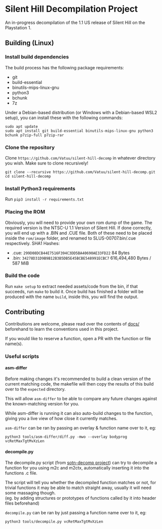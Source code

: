 # Silent Hill Decompilation Project

An in-progress decompilation of the 1.1 US release of Silent Hill on the Playstation 1.

## Building (Linux)

### Install build dependencies
The build process has the following package requirements:
- git
- build-essential
- binutils-mips-linux-gnu
- python3
- bchunk
- 7z

Under a Debian-based distribution (or Windows with a Debian-based WSL2 setup), you can install these with the following commands:
```
sudo apt update
sudo apt install git build-essential binutils-mips-linux-gnu python3 bchunk p7zip-full p7zip-rar
```

### Clone the repository
Clone `https://github.com/Vatuu/silent-hill-decomp` in whatever directory you wish. Make sure to clone recursively!
```
git clone --recursive https://github.com/Vatuu/silent-hill-decomp.git
cd silent-hill-decomp
```

### Install Python3 requirements
Run `pip3 install -r requirements.txt`

### Placing the ROM
Obviously, you will need to provide your own rom dump of the game. The required version is the NTSC-U 1.1 Version of Silent Hill.
If done correctly, you will end up with a .BIN and .CUE file. Both of these need to be placed inside the `rom/image` folder, and renamed to SLUS-00707.bin/.cue respectively.
SHA1 Hashes:
- .cue: `299D08DCB44E7516F394C3DD5BA40690AE33FD22` 84 Bytes
- .bin: `34278D31D9B9B12B3B5DB5E45BCBE548991ECBC7` 616,494,480 Bytes / 587 MiB

### Build the code
Run `make setup` to extract needed assets/code from the bin, if that succeeds, run `make` to build it.
Once build has finished a folder will be produced with the name `build`, inside this, you will find the output.

## Contributing
Contributions are welcome, please read over the contents of [docs/](docs/) beforehand to learn the conventions used in this project.

If you would like to reserve a function, open a PR with the function or file name(s).

### Useful scripts

#### asm-differ
Before making changes it's recommended to build a clean version of the current matching code, the makefile will then copy the results of this build over to the `expected` directory.

This will allow `asm-differ` to be able to compare any future changes against the known-matching version for you.

While asm-differ is running it can also auto-build changes to the function, giving you a live view of how close it currently matches.

`asm-differ` can be ran by passing an overlay & function name over to it, eg:

`python3 tools/asm-differ/diff.py -mwo --overlay bodyprog vcRetMaxTgtMvXzLen`

#### decompile.py
The decompile.py script (from [sotn-decomp project](https://github.com/Xeeynamo/sotn-decomp)) can try to decompile a function for you using m2c and m2ctx, automatically inserting it into the functions .c file.

The script will tell you whether the decompiled function matches or not, for trivial functions it may be able to match straight away, usually it will need some massaging though.  
(eg. by adding structures or prototypes of functions called by it into header files beforehand)

`decompile.py` can be ran by just passing a function name over to it, eg:

`python3 tools/decompile.py vcRetMaxTgtMvXzLen`
